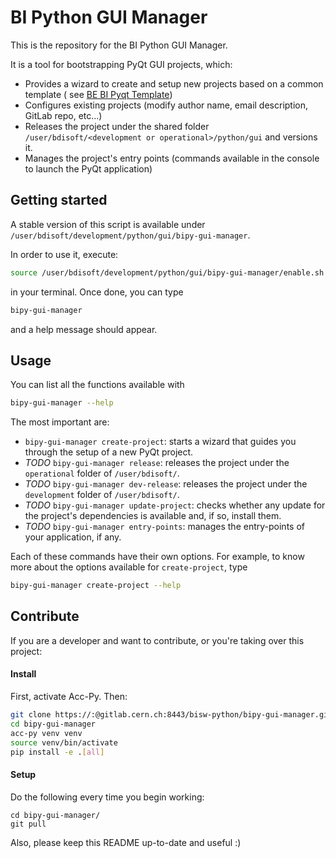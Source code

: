 # BI Python GUI Manager

This is the repository for the BI Python GUI Manager.

It is a tool for bootstrapping PyQt GUI projects, which:
- Provides a wizard to create and setup new projects based on a common template (
see [BE BI Pyqt Template](https://gitlab.cern.ch/bisw-python/be-bi-pyqt-template))
- Configures existing projects (modify author name, email description, GitLab repo, etc...)
- Releases the project under the shared folder `/user/bdisoft/<development or operational>/python/gui` and versions it.
- Manages the project's entry points (commands available in the console to launch the PyQt application)

## Getting started

A stable version of this script is available under `/user/bdisoft/development/python/gui/bipy-gui-manager`.

In order to use it, execute:
```bash
source /user/bdisoft/development/python/gui/bipy-gui-manager/enable.sh
```
in your terminal. Once done, you can type
```bash
bipy-gui-manager
```
and a help message should appear.

## Usage

You can list all the functions available with
```bash
bipy-gui-manager --help
```

The most important are:
 - `bipy-gui-manager create-project`: starts a wizard that guides
you through the setup of a new PyQt project.
 - _TODO_ `bipy-gui-manager release`: releases the project under the `operational` folder of `/user/bdisoft/`.
 - _TODO_ `bipy-gui-manager dev-release`: releases the project under the `development` folder of `/user/bdisoft/`.
 - _TODO_ `bipy-gui-manager update-project`: checks whether any update for the
project's dependencies is available and, if so, install them.
 -  _TODO_ `bipy-gui-manager entry-points`: manages the entry-points of your application, if any.

Each of these commands have their own options. For example, to know more about the
options available for `create-project`, type
```bash
bipy-gui-manager create-project --help
```


## Contribute
If you are a developer and want to contribute, or you're taking over this project:

#### Install
First, activate Acc-Py. Then:
```bash
git clone https://:@gitlab.cern.ch:8443/bisw-python/bipy-gui-manager.git
cd bipy-gui-manager
acc-py venv venv
source venv/bin/activate
pip install -e .[all]
```

#### Setup
Do the following every time you begin working:
```
cd bipy-gui-manager/
git pull
```

Also, please keep this README up-to-date and useful :)

